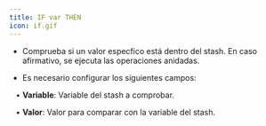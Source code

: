 ```yaml
---
title: IF var THEN
icon: if.gif
---
```


* Comprueba si un valor especfico está dentro del stash. En caso afirmativo, se ejecuta las operaciones anidadas.

* Es necesario configurar los siguientes campos: <br />

&nbsp; &nbsp;• **Variable**: Variable del stash a comprobar. <br />

&nbsp; &nbsp;• **Valor**: Valor para comparar con la variable del stash.


